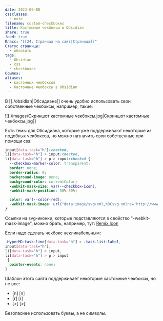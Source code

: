 ```yaml
---
date: 2023-09-08
cssclasses:
  - note
filename: custom-checkboxes
title: Кастомные чекбоксы в Obsidian
share: true
feed: true
Класс: "[[24. Страница на сайт|Страница]]"
Статус страницы:
  - обновить
tags:
  - Obsidian
  - css
  - checkboxes
Ссылка:
aliases:
  - кастомных чекбоксов
  - Кастомные чекбоксы в Obsidian
---
```


В [[./obsidian|Обсидиане]] очень удобно использовать свои собственные чекбоксы, например, такие:

![[./images/Скриншот кастомные чекбоксы.jpg|Скриншот кастомные чекбоксы.jpg]]

Есть темы для Обсидиана, которые уже поддерживают некоторые из подобных чекбоксов, но можно назначить свои собственные при помощи css: 


```css
input[data-task="h"]:checked,
li[data-task="h"] > input:checked,
li[data-task="h"] > p > input:checked {
  --checkbox-marker-color: transparent;
  border: none;
  border-radius: 0;
  background-image: none;
  background-color: currentColor;
  -webkit-mask-size: var(--checkbox-icon);
  -webkit-mask-position: 50% 50%;

  color: var(--color-red);
  -webkit-mask-image: url("data:image/svg+xml,%3Csvg xmlns='http://www.w3.org/2000/svg' viewBox='0 0 24 24' width='18' height='18' %3E%3Cpath fill='none' d='M0 0H24V24H0z'/%3E%3Cpath d='M12.001 4.529c2.349-2.109 5.979-2.039 8.242.228 2.262 2.268 2.34 5.88.236 8.236l-8.48 8.492-8.478-8.492c-2.104-2.356-2.025-5.974.236-8.236 2.265-2.264 5.888-2.34 8.244-.228z'/%3E%3C/svg%3E");
}
```

Ссылки на svg-иконки, которые подставляются в свойство "-webkit-mask-image", можно брать, например, тут: [Remix Icon](https://remixicon.com/)

Если надо сделать чекбокс некликабельным:

```css
.HyperMD-task-line[data-task="h"] > .task-list-label, 
input[data-task="h"],
li[data-task="h"] > input, 
li[data-task="h"] > p > input
 {
  pointer-events: none;
}
```

Шаблон этого сайта поддерживает некоторые кастомные чекбоксы, но не все:

- [n] [n]
- [r] [r]
- [>] [>]

Безопаснее использовать буквы, а не символы.
